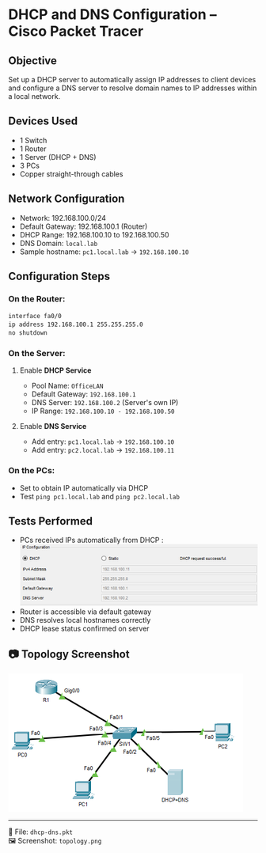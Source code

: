 # DHCP and DNS Configuration – Cisco Packet Tracer

## Objective

Set up a DHCP server to automatically assign IP addresses to client devices and configure a DNS server to resolve domain names to IP addresses within a local network.

## Devices Used

- 1 Switch
- 1 Router
- 1 Server (DHCP + DNS)
- 3 PCs
- Copper straight-through cables

## Network Configuration

- Network: 192.168.100.0/24
- Default Gateway: 192.168.100.1 (Router)
- DHCP Range: 192.168.100.10 to 192.168.100.50
- DNS Domain: `local.lab`
- Sample hostname: `pc1.local.lab` → `192.168.100.10`

## Configuration Steps

### On the Router:
```bash
interface fa0/0
ip address 192.168.100.1 255.255.255.0
no shutdown
```

### On the Server:
1. Enable **DHCP Service**
   - Pool Name: `OfficeLAN`
   - Default Gateway: `192.168.100.1`
   - DNS Server: `192.168.100.2` (Server's own IP)
   - IP Range: `192.168.100.10 - 192.168.100.50`

2. Enable **DNS Service**
   - Add entry: `pc1.local.lab` → `192.168.100.10`
   - Add entry: `pc2.local.lab` → `192.168.100.11`

### On the PCs:
- Set to obtain IP automatically via DHCP
- Test `ping pc1.local.lab` and `ping pc2.local.lab`

## Tests Performed

- PCs received IPs automatically from DHCP : ![dhcp](dhcp-success.PNG)
- Router is accessible via default gateway
- DNS resolves local hostnames correctly
- DHCP lease status confirmed on server

## 📷 Topology Screenshot

![Network Topology](topology.PNG)

---

📁 File: `dhcp-dns.pkt`  
🖼️ Screenshot: `topology.png`
